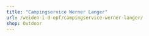 ```yaml
---
title: "Campingservice Werner Langer"
url: /weiden-i-d-opf/campingservice-werner-langer/
shop: Outdoor
---
```

